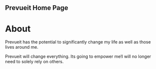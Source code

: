 Prevueit Home Page
---

# About

Prevueit has the potential to significantly change my life as well as those lives around me.

Prevueit will change everything. Its going to empower me!I will no longer need to solely rely on others.


